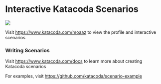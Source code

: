 # Interactive Katacoda Scenarios

[![](http://shields.katacoda.com/katacoda/moaaz/count.svg)](https://www.katacoda.com/moaaz "Get your profile on Katacoda.com")

Visit https://www.katacoda.com/moaaz to view the profile and interactive scenarios

### Writing Scenarios
Visit https://www.katacoda.com/docs to learn more about creating Katacoda scenarios

For examples, visit https://github.com/katacoda/scenario-example
